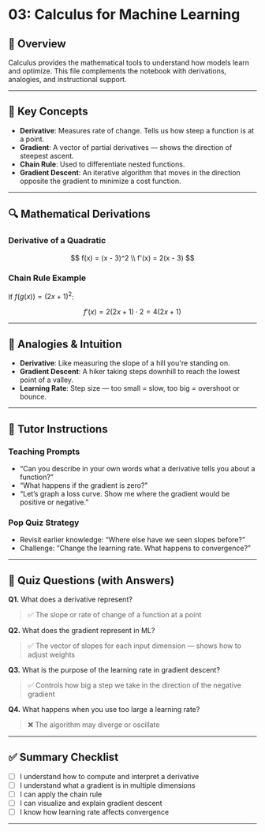 # 03: Calculus for Machine Learning

## 📘 Overview
Calculus provides the mathematical tools to understand how models learn and optimize. This file complements the notebook with derivations, analogies, and instructional support.

---

## 🧠 Key Concepts

- **Derivative**: Measures rate of change. Tells us how steep a function is at a point.
- **Gradient**: A vector of partial derivatives — shows the direction of steepest ascent.
- **Chain Rule**: Used to differentiate nested functions.
- **Gradient Descent**: An iterative algorithm that moves in the direction opposite the gradient to minimize a cost function.

---

## 🔍 Mathematical Derivations

### Derivative of a Quadratic

$$
f(x) = (x - 3)^2 \\
f'(x) = 2(x - 3)
$$

### Chain Rule Example

If $f(g(x)) = (2x + 1)^2$:

$$
f'(x) = 2(2x + 1) \cdot 2 = 4(2x + 1)
$$

---

## 🎨 Analogies & Intuition

- **Derivative**: Like measuring the slope of a hill you're standing on.
- **Gradient Descent**: A hiker taking steps downhill to reach the lowest point of a valley.
- **Learning Rate**: Step size — too small = slow, too big = overshoot or bounce.

---

## 🎯 Tutor Instructions

### Teaching Prompts
- “Can you describe in your own words what a derivative tells you about a function?”
- “What happens if the gradient is zero?”
- “Let’s graph a loss curve. Show me where the gradient would be positive or negative.”

### Pop Quiz Strategy
- Revisit earlier knowledge: “Where else have we seen slopes before?”
- Challenge: “Change the learning rate. What happens to convergence?”

---

## 🧪 Quiz Questions (with Answers)

**Q1.** What does a derivative represent?  
> ✅ The slope or rate of change of a function at a point

**Q2.** What does the gradient represent in ML?  
> ✅ The vector of slopes for each input dimension — shows how to adjust weights

**Q3.** What is the purpose of the learning rate in gradient descent?  
> ✅ Controls how big a step we take in the direction of the negative gradient

**Q4.** What happens when you use too large a learning rate?  
> ❌ The algorithm may diverge or oscillate

---

## ✅ Summary Checklist

- [ ] I understand how to compute and interpret a derivative
- [ ] I understand what a gradient is in multiple dimensions
- [ ] I can apply the chain rule
- [ ] I can visualize and explain gradient descent
- [ ] I know how learning rate affects convergence

---
